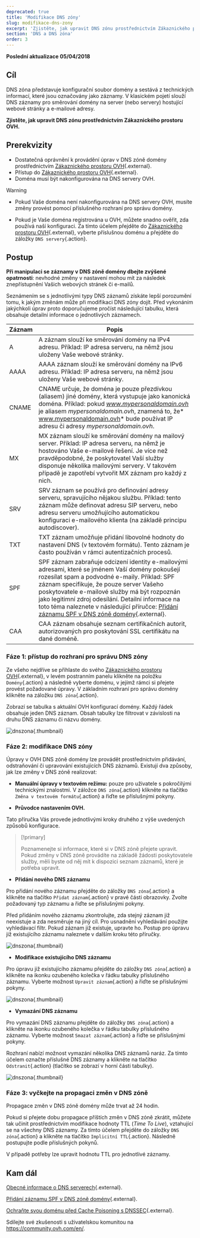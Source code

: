 ```yaml
---
deprecated: true
title: 'Modifikace DNS zóny'
slug: modifikace-dns-zony
excerpt: 'Zjistěte, jak upravit DNS zónu prostřednictvím Zákaznického prostoru OVH'
section: 'DNS a DNS zóna'
order: 3
---
```


**Poslední aktualizace 05/04/2018**

## Cíl

DNS zóna představuje konfigurační soubor domény a sestává z technických informací, které jsou označovány jako záznamy. V klasickém pojetí slouží DNS záznamy pro směrování domény na server (nebo servery) hostující webové stránky a e-mailové adresy.

**Zjistěte, jak upravit DNS zónu prostřednictvím Zákaznického prostoru OVH.**

## Prerekvizity

- Dostatečná oprávnění k provádění úprav v  DNS zóně domény prostřednictvím [Zákaznického prostoru OVH](https://www.ovh.com/auth/?action=gotomanager){.external}.
- Přístup do [Zákaznického prostoru OVH](https://www.ovh.com/auth/?action=gotomanager){.external}.
- Doména musí být nakonfigurována na DNS servery OVH.

> [!warning]
>
> - Pokud Vaše doména není nakonfigurována na DNS servery OVH, musíte změny provést pomocí příslušného rozhraní pro správu domény.
>
> - Pokud je Vaše doména registrována u OVH, můžete snadno ověřit, zda používá naší konfiguraci. Za tímto účelem přejděte do [Zákaznického prostoru OVH](https://www.ovh.com/auth/?action=gotomanager){.external}, vyberte příslušnou doménu a přejděte do záložky `DNS servery`{.action}.
>

## Postup

**Při manipulaci se záznamy v DNS zóně domény dbejte zvýšené opatrnosti**: nevhodné změny v nastavení mohou mít za následek znepřístupnění Vašich webových stránek či e-mailů.

Seznámením se s jednotlivými typy DNS záznamů získáte lepší porozumění tomu, k jakým změnám může při modifikaci DNS zóny dojít. Před vykonáním jakýchkoli úprav proto doporučujeme pročíst následující tabulku,  která obsahuje detailní informace o jednotlivých záznamech.

|Záznam|Popis|  
|---|---|
|A|A záznam slouží ke směrování domény na IPv4 adresu. Příklad: IP adresa serveru, na němž jsou uloženy Vaše webové stránky.|
|AAAA|AAAA záznam slouží ke směrování domény na IPv6 adresu. Příklad: IP adresa serveru, na němž jsou uloženy Vaše webové stránky.|
|CNAME|CNAME určuje, že doména je pouze přezdívkou (aliasem) jiné domény, která vystupuje jako kanonická doména. Příklad: pokud *www.mypersonaldomain.ovh* je aliasem *mypersonaldomain.ovh*, znamená to, že* www.mypersonaldomain.ovh* bude používat IP adresu či adresy *mypersonaldomain.ovh*.|
|MX|MX záznam slouží ke směrování domény na mailový server. Příklad: IP adresa serveru, na němž je hostováno Vaše e-mailové řešení. Je více než pravděpodobné, že poskytovatel Vaší služby disponuje několika mailovými servery. V takovém případě je zapotřebí vytvořit MX záznam pro každý z nich.|
|SRV|SRV záznam se používá pro definování adresy serveru, spravujícího nějakou službu. Příklad: tento záznam může definovat adresu SIP serveru, nebo adresu serveru umožňujícího automatickou konfiguraci e-mailového klienta (na základě principu autodiscover).|
|TXT|TXT záznam umožňuje přidání libovolné hodnoty do nastavení DNS (v textovém formátu). Tento záznam je často používán v rámci autentizačních procesů.|
|SPF|SPF záznam zabraňuje odcizení identity e-mailovými adresami, které se jménem Vaší domény pokoušejí rozesílat spam a podvodné e-maily. Příklad: SPF záznam specifikuje, že pouze server Vašeho poskytovatele e-mailové služby má být rozpoznán jako legitimní zdroj odesílání. Detailní informace na toto téma naleznete v následující příručce: [Přidání záznamu SPF v DNS zóně domény](https://docs.ovh.com/cz/cs/domains/spf-zaznam/){.external}.|
|CAA|CAA záznam obsahuje seznam certifikačních autorit, autorizovaných pro poskytování SSL certifikátu na dané doméně.|

### Fáze 1: přístup do rozhraní pro správu DNS zóny

Ze všeho nejdříve se přihlaste do svého [Zákaznického prostoru OVH](https://www.ovh.com/auth/?action=gotomanager){.external}, v levém postranním panelu klikněte na položku `Domény`{.action} a následně vyberte doménu, v jejímž rámci si přejete provést požadované úpravy. V základním rozhraní pro správu domény klikněte na záložku `DNS zóna`{.action}.

Zobrazí se tabulka s aktuální OVH konfigurací domény. Každý řádek obsahuje jeden DNS záznam.  Obsah tabulky lze filtrovat v závislosti na druhu DNS záznamu či názvu domény.

![dnszona](images/edit-dns-zone-ovh-control-panel.png){.thumbnail}

### Fáze 2: modifikace DNS zóny

Úpravy v OVH DNS zóně domény lze provádět prostřednictvím přidávání, odstraňování či upravování existujících DNS záznamů. Existují dva způsoby, jak lze změny v DNS zóně realizovat:

- **Manuální úpravy v textovém režimu:** pouze pro uživatele s pokročilými technickými znalostmi. V záložce `DNS zóna`{.action} klikněte na tlačítko `Změna v textovém formátu`{.action} a řiďte se příslušnými pokyny.

- **Průvodce nastavením OVH.**

Tato příručka Vás provede jednotlivými kroky druhého z výše uvedených způsobů konfigurace.

> [!primary]
>
> Poznamenejte si informace, které si v DNS zóně přejete upravit. Pokud změny v DNS zóně provádíte na základě žádosti poskytovatele služby, měli byste od něj mít k dispozici seznam záznamů, které je potřeba upravit.
>

- **Přidání nového DNS záznamu**

Pro přidání nového záznamu přejděte do záložky `DNS zóna`{.action} a klikněte na tlačítko `Přidat záznam`{.action} v pravé části obrazovky.  Zvolte požadovaný typ záznamu a řiďte se příslušnými pokyny.

Před přidáním nového záznamu zkontrolujte, zda stejný záznam již neexistuje a zda nesměruje na jiný cíl. Pro usnadnění vyhledávání použijte vyhledávací filtr. Pokud záznam již existuje, upravte ho. Postup pro úpravu již existujícího záznamu naleznete v dalším kroku této příručky.

![dnszona](images/edit-dns-zone-ovh-add-entry.png){.thumbnail}

- **Modifikace existujícího DNS záznamu**

Pro úpravu již existujícího záznamu přejděte do záložky `DNS zóna`{.action} a klikněte na ikonku ozubeného kolečka v řádku tabulky příslušného záznamu. Vyberte možnost `Upravit záznam`{.action} a řiďte se příslušnými pokyny.

![dnszona](images/edit-dns-zone-ovh-modify-entry.png){.thumbnail}

- **Vymazání DNS záznamu**

Pro vymazání DNS záznamu přejděte do záložky `DNS zóna`{.action} a klikněte na ikonku ozubeného kolečka v řádku tabulky příslušného záznamu. Vyberte možnost `Smazat záznam`{.action} a řiďte se příslušnými pokyny.

Rozhraní nabízí možnost vymazání několika DNS záznamů naráz. Za tímto účelem označte příslušné DNS záznamy a klikněte na tlačítko `Odstranit`{.action} (tlačítko se zobrazí v horní části tabulky).

![dnszona](images/edit-dns-zone-ovh-delete-entry.png){.thumbnail}

### Fáze 3: vyčkejte na propagaci změn v DNS zóně

Propagace změn v DNS zóně domény může trvat až 24 hodin.

Pokud si přejete dobu propagace příštích změn v DNS zóně zkrátit, můžete tak učinit prostřednictvím modifikace hodnoty TTL (*Time To Live*), vztahující se na všechny DNS záznamy.
Za tímto účelem přejděte do záložky `DNS zóna`{.action} a klikněte na tlačítko `Implicitní TTL`{.action}. Následně postupujte podle příslušných pokynů. 

V případě potřeby lze upravit hodnotu TTL pro jednotlivé záznamy. 

## Kam dál

[Obecné informace o DNS serverech](https://docs.ovh.com/gb/en/domains/web_hosting_general_information_about_dns_servers/){.external}.

[Přidání záznamu SPF v DNS zóně domény](https://docs.ovh.com/cz/cs/domains/spf-zaznam/){.external}.

[Ochraňte svou doménu před Cache Poisoning s DNSSEC](https://www.ovh.cz/domeny/sluzba_dnssec.xml){.external}.

Sdílejte své zkušenosti s uživatelskou komunitou na <https://community.ovh.com/en/>.